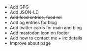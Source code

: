 * Add GPG
* Add JSON-LD
* ~~Add feed entries, feed rel~~
* Add og entries for blog
* Add twitter cards for main and blog
* Add mastodon icon on footer
* Add how to contact me + irc details
* Improve about page
